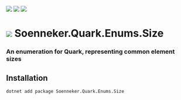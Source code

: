 ﻿[![](https://img.shields.io/nuget/v/soenneker.quark.enums.size.svg?style=for-the-badge)](https://www.nuget.org/packages/soenneker.quark.enums.size/)
[![](https://img.shields.io/github/actions/workflow/status/soenneker/soenneker.quark.enums.size/publish-package.yml?style=for-the-badge)](https://github.com/soenneker/soenneker.quark.enums.size/actions/workflows/publish-package.yml)
[![](https://img.shields.io/nuget/dt/soenneker.quark.enums.size.svg?style=for-the-badge)](https://www.nuget.org/packages/soenneker.quark.enums.size/)


# ![](https://user-images.githubusercontent.com/4441470/224455560-91ed3ee7-f510-4041-a8d2-3fc093025112.png) Soenneker.Quark.Enums.Size
### An enumeration for Quark, representing common element sizes

## Installation

```
dotnet add package Soenneker.Quark.Enums.Size
```
